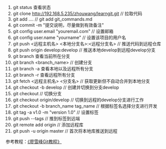 1. git status   查看状态
2. git clone http://192.168.5.235/zhouwang/learngit.git   // 拉取代码
3. git add <file>....    // git add git_commands.md 
4. git commit -m "提交说明，尽量做到有效备注"
5. git config user.email "youremail.com"  // 设置邮箱
6. git config user.name "yourname"   // 设置该项目的用户名
6. git push <远程主机名> <本地分支名>:<远程分支名>  // 推送代码到远程仓库
7. git push origin develop:develop  // 推送本地develop到远程develop分支
7. git branch  查看当前所在分支
8. git branch <branch_name> // 创建分支
8. git branch -a 查看本地以及远程所有分支
9. git branch -r 查看远程所有分支
10. git fetch <远程主机名> <分支名>   // 获取更新但不自动合并到本地分支
10. git checkout -b develop  // 创建并切换到分支develop
11. git checkout <branchname>  // 切换分支
13. git checkout origin/develop // 切换到远程的develop分支进行工作
14. git checkout -b branch_name tag_name // 根据标签名选择分支进行开发
15. git tag -a v1.0 -m "version 1.0" // 设置标签
16. git push --tags // 推到标签到远端
17. git remote add origin <url> // 添加远程库
18. git push -u origin master  // 首次将本地库推送到远程



参考教程：[《廖雪峰Git教程》](https://www.liaoxuefeng.com/wiki/0013739516305929606dd18361248578c67b8067c8c017b000)
